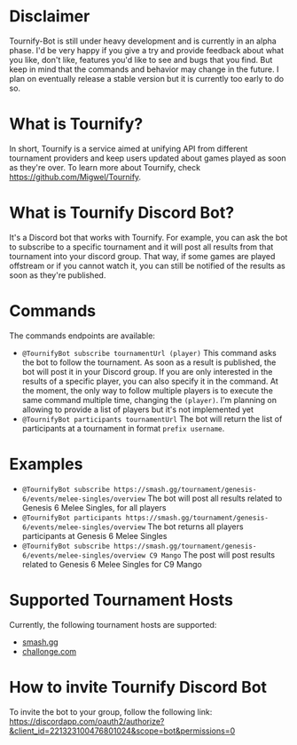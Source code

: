 # Disclaimer
Tournify-Bot is still under heavy development and is currently in an alpha phase. I'd be very happy if you give a try and provide feedback about what you like, don't like, features you'd like to see and bugs that you find. But keep in mind that the commands and behavior may change in the future. I plan on eventually release a stable version but it is currently too early to do so.

# What is Tournify?
In short, Tournify is a service aimed at unifying API from different tournament providers and keep users updated about games played as soon as they're over.
To learn more about Tournify, check https://github.com/Migwel/Tournify.

# What is Tournify Discord Bot?
It's a Discord bot that works with Tournify. For example, you can ask the bot to subscribe to a specific tournament and it will post all results from that tournament into your discord group. That way, if some games are played offstream or if you cannot watch it, you can still be notified of the results as soon as they're published.

# Commands

The commands endpoints are available:
* `@TournifyBot subscribe tournamentUrl (player)` This command asks the bot to follow the tournament. As soon as a result is published, the bot will post it in your Discord group. If you are only interested in the results of a specific player, you can also specify it in the command. At the moment, the only way to follow multiple players is to execute the same command multiple time, changing the `(player)`. I'm planning on allowing to provide a list of players but it's not implemented yet
* `@TournifyBot participants tournamentUrl` The bot will return the list of participants at a tournament in format `prefix username`.

# Examples
* `@TournifyBot subscribe https://smash.gg/tournament/genesis-6/events/melee-singles/overview` The bot will post all results related to Genesis 6 Melee Singles, for all players
* `@TournifyBot participants https://smash.gg/tournament/genesis-6/events/melee-singles/overview` The bot returns all players participants at Genesis 6 Melee Singles
* `@TournifyBot subscribe https://smash.gg/tournament/genesis-6/events/melee-singles/overview C9 Mango` The post will post results related to Genesis 6 Melee Singles for C9 Mango
 

# Supported Tournament Hosts
Currently, the following tournament hosts are supported:
* [smash.gg](https://smash.gg/)
* [challonge.com](https://challonge.com)

# How to invite Tournify Discord Bot
To invite the bot to your group, follow the following link: https://discordapp.com/oauth2/authorize?&client_id=221323100476801024&scope=bot&permissions=0